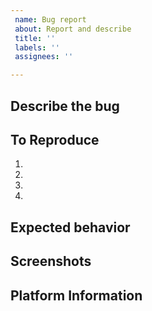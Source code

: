 ```yaml
---
 name: Bug report
 about: Report and describe
 title: ''
 labels: ''
 assignees: ''

---
```


## Describe the bug
<!--A clear and concise description of what the bug is-->

## To Reproduce
<!--Explain the exact steps one would take to experience the issue. If applicable, add screenshots, screen recordings or a link to the suspected page.-->
1. 
2. 
3. 
4. 

## Expected behavior
<!--Explain how what happened is different from what you wanted to happen-->

## Screenshots
<!--If applicable, add screenshots to help explain your problem-->

## Platform Information
<!-- 
* The version of the Operating System you are using
* The version of Photostat you are using such as "1.0", "Compiled from git", or "Latest release" if you're not sure but you have run updates
* Relevant hardware information such as graphics drivers, unconventional setups, etc.
* It is recommended to run the following command for providing the most helpful system information
`uname -a && cat /etc/os-release`

<!-- Please be sure to preview your issue before saving. Thanks a lot for you time ☺️!! -->
